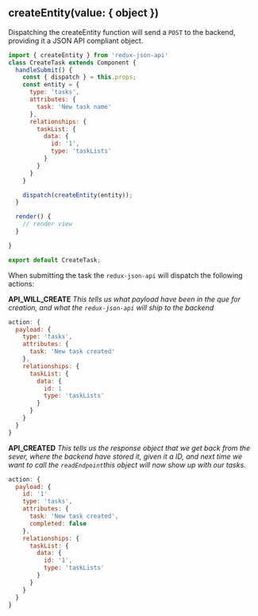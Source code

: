 ## createEntity(value: { object })
Dispatching the createEntity function will send a `POST` to the backend, providing it a JSON API compliant object.

```javascript
import { createEntity } from 'redux-json-api'
class CreateTask extends Component {
  handleSubmit() {
    const { dispatch } = this.props;
    const entity = {
      type: 'tasks',
      attributes: {
        task: 'New task name'
      },
      relationships: {
        taskList: {
          data: {
            id: '1',
            type: 'taskLists'
          }
        }
      }
    }

    dispatch(createEntity(entity));
  }

  render() {
    // render view
  }

}

export default CreateTask;
```

When submitting the task the `redux-json-api` will dispatch the following actions:

__API_WILL_CREATE__
_This tells us what payload have been in the que for creation, and what the `redux-json-api` will ship to the backend_
```javascript
action: {
  payload: {
    type: 'tasks',
    attributes: {
      task: 'New task created'
    },
    relationships: {
      taskList: {
        data: {
          id: 1
          type: 'taskLists'
        }
      }
    }
  }
}
```

__API_CREATED__
_This tells us the response object that we get back from the sever, where the backend have stored it, given it a ID, and next time we want to call the `readEndpoint`this object will now show up with our tasks._
```javascript
action: {
  payload: {
    id: '1'
    type: 'tasks',
    attributes: {
      task: 'New task created',
      completed: false
    },
    relationships: {
      taskList: {
        data: {
          id: '1',
          type: 'taskLists'
        }
      }
    }
  }
}
```
